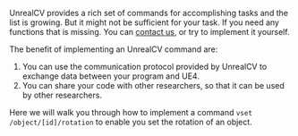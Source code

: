 UnrealCV provides a rich set of commands for accomplishing tasks and the list is growing. But it might not be sufficient for your task. If you need any functions that is missing. You can [contact us](), or try to implement it yourself.

The benefit of implementing an UnrealCV command are:
1. You can use the communication protocol provided by UnrealCV to exchange data between your program and UE4.
2. You can share your code with other researchers, so that it can be used by other researchers.

Here we will walk you through how to implement a command `vset /object/[id]/rotation` to enable you set the rotation of an object.
